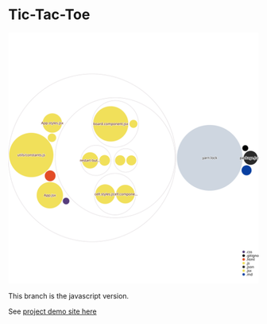 # Tic-Tac-Toe

![Visualization of the codebase](./diagram.svg)

This branch is the javascript version.

See [project demo site here](https://new-tic-tac-toe.netlify.app/)
